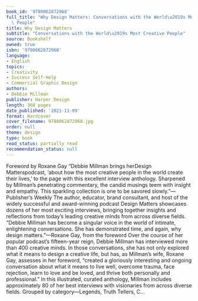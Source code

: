```yaml
---
book_id: '9780062872968'
full_title: "Why Design Matters: Conversations with the World\u2019s Most Creative\
  \ People"
title: Why Design Matters
subtitle: "Conversations with the World\u2019s Most Creative People"
source: Bookshelf
owned: true
isbn: '9780062872968'
language:
- English
topics:
- Creativity
- Success Self-Help
- Commercial Graphic Design
authors:
- Debbie Millman
publisher: Harper Design
length: 368 pages
date_published: '2021-11-09'
format: Hardcover
cover_filename: 9780062872968.jpg
order: null
theme: design
type: book
read_status: partially read
recommendation_status: null
---
```

Foreword by Roxane Gay
“Debbie Millman brings herDesign Matterspodcast, ‘about how the most creative people in the world create their lives,’ to the page with this excellent interview anthology. Sharpened by Millman’s penetrating commentary, the candid musings teem with insight and empathy. This sparkling collection is one to be savored slowly.”—Publisher’s Weekly
The author, educator, brand consultant, and host of the widely successful and award-winning podcast Design Matters showcases dozens of her most exciting interviews, bringing together insights and reflections from today’s leading creative minds from across diverse fields.
“Debbie Millman has become a singular voice in the world of intimate, enlightening conversations. She has demonstrated time, and again, why design matters.”—Roxane Gay, from the foreword
Over the course of her popular podcast’s fifteen-year reign, Debbie Millman has interviewed more than 400 creative minds. In those conversations, she has not only explored what it means to design a creative life, but has, as Millman’s wife, Roxane Gay, assesses in her foreword, “created a gloriously interesting and ongoing conversation about what it means to live well, overcome trauma, face rejection, learn to love and be loved, and thrive both personally and professional.”
In this illustrated, curated anthology, Millman includes approximately 80 of her best interviews with visionaries from across diverse fields. Grouped by category—Legends, Truth Tellers, C...
